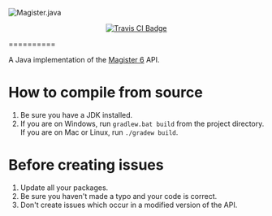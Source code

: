 [<img src="http://i.imgur.com/TSBwaOQ.png" alt="Magister.java" align="left"/>](https://github.com/iLexiconn/magister6-api)
&nbsp;
<p align="center">
    <a href="https://travis-ci.org/iLexiconn/magister6-api">
        <img src="https://api.travis-ci.org/iLexiconn/magister6-api.png" alt="Travis CI Badge"/>
    </a>
</p>

==========

A Java implementation of the [Magister 6](http://magister6.nl/) API.

How to compile from source
==========
1. Be sure you have a JDK installed.
2. If you are on Windows, run `gradlew.bat build` from the project directory. If you are on Mac or Linux, run `./gradew build`.

Before creating issues
==========
1. Update all your packages.
2. Be sure you haven't made a typo and your code is correct.
3. Don't create issues which occur in a modified version of the API.
